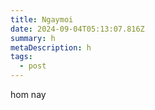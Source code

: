 ```yaml
---
title: Ngaymoi
date: 2024-09-04T05:13:07.816Z
summary: h
metaDescription: h
tags:
  - post
---
```

h﻿om nay